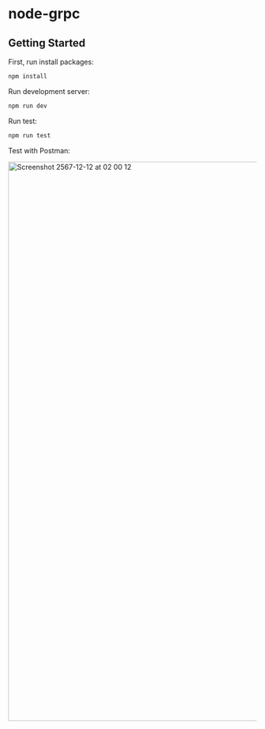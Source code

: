 # node-grpc
## Getting Started

First, run install packages:

```bash
npm install
```

Run development server:

```bash
npm run dev
```

Run test:

```bash
npm run test
```

Test with Postman:

<img width="1133" alt="Screenshot 2567-12-12 at 02 00 12" src="https://github.com/user-attachments/assets/a3efbe02-5d8d-41b0-a435-01173c63062b" />
